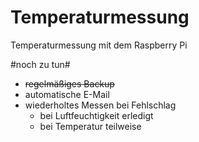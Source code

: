 Temperaturmessung
=================

Temperaturmessung mit dem Raspberry Pi


#noch zu tun#

* ~~regelmäßiges Backup~~
* automatische E-Mail
* wiederholtes Messen bei Fehlschlag
    * bei Luftfeuchtigkeit erledigt
    * bei Temperatur teilweise
